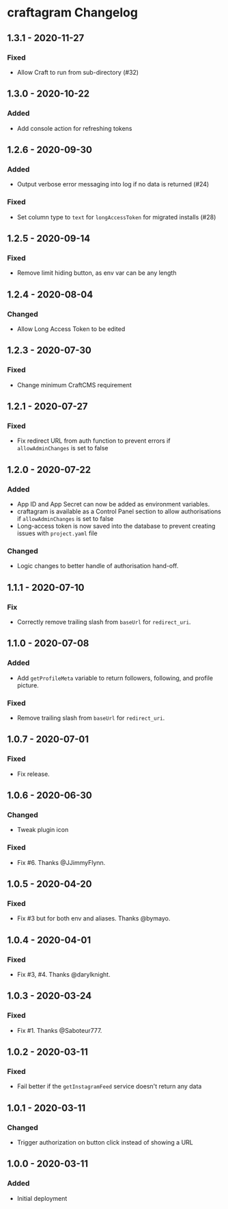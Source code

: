 # craftagram Changelog

## 1.3.1 - 2020-11-27
### Fixed
- Allow Craft to run from sub-directory (#32)

## 1.3.0 - 2020-10-22
### Added
- Add console action for refreshing tokens

## 1.2.6 - 2020-09-30
### Added
- Output verbose error messaging into log if no data is returned (#24)
### Fixed
- Set column type to `text` for `longAccessToken` for migrated installs (#28)

## 1.2.5 - 2020-09-14
### Fixed
- Remove limit hiding button, as env var can be any length

## 1.2.4 - 2020-08-04
### Changed
- Allow Long Access Token to be edited

## 1.2.3 - 2020-07-30
### Fixed
- Change minimum CraftCMS requirement

## 1.2.1 - 2020-07-27
### Fixed
- Fix redirect URL from auth function to prevent errors if `allowAdminChanges` is set to false

## 1.2.0 - 2020-07-22
### Added
- App ID and App Secret can now be added as environment variables.
- craftagram is available as a Control Panel section to allow authorisations if `allowAdminChanges` is set to false
- Long-access token is now saved into the database to prevent creating issues with `project.yaml` file

### Changed
- Logic changes to better handle of authorisation hand-off.

## 1.1.1 - 2020-07-10
### Fix
- Correctly remove trailing slash from `baseUrl` for `redirect_uri`.

## 1.1.0 - 2020-07-08
### Added
- Add `getProfileMeta` variable to return followers, following, and profile picture.

### Fixed
- Remove trailing slash from `baseUrl` for `redirect_uri`.

## 1.0.7 - 2020-07-01
### Fixed
- Fix release.

## 1.0.6 - 2020-06-30
### Changed
- Tweak plugin icon

### Fixed
- Fix #6. Thanks @JJimmyFlynn.

## 1.0.5 - 2020-04-20
### Fixed
- Fix #3 but for both env and aliases. Thanks @bymayo.

## 1.0.4 - 2020-04-01
### Fixed
- Fix #3, #4. Thanks @darylknight.

## 1.0.3 - 2020-03-24
### Fixed
- Fix #1. Thanks @Saboteur777.

## 1.0.2 - 2020-03-11
### Fixed
- Fail better if the `getInstagramFeed` service doesn't return any data

## 1.0.1 - 2020-03-11
### Changed
- Trigger authorization on button click instead of showing a URL

## 1.0.0 - 2020-03-11
### Added
- Initial deployment
